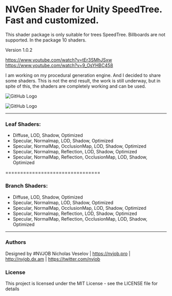 # NVGen Shader for Unity SpeedTree. Fast and customized.

This shader package is only suitable for trees SpeedTree. Billboards are not supported. In the package 10 shaders.

Version 1.0.2

https://www.youtube.com/watch?v=tEr3SMhJSxw
https://www.youtube.com/watch?v=9_OsYHBC458

I am working on my procedural generation engine. And I decided to share some shaders. This is not the end result, the work is still underway, but in spite of this, the shaders are completely working and can be used.

![GitHub Logo](https://lh3.googleusercontent.com/24GfFXFND6b_Xv3pg6sDDTwvKl62AXcUMPx5VtYme_cUnoj2m97i4ay7UowwkqrZHMgeIFFAgzX3MXQbiBLhdsVkbb0FJVZGA1l-VJDkoD1IKq9iDJJzvao7maLLDiGLfIvUEqDpFJubMwiQheRKPZutfVNg8GHuPeMAmo34p8gzYApE4rxd6CAQ68c2-UHVLLAFjqqfewZ4_zSJ1lworFLiBxuJPPZQe8FwXT_9cGnB4iAQEumSp3o9qO0rRqqgobiW5IJIfg1c2_b8gXPgDiBOCTg_fnbx71tj9LI7o7nbvbT3evN3Nj37LzhfzoDf6HUryM3ERAtqewFAXExPurO9pYowulYemfe5O_AFxcuq778FxcSDNSgks4jz8Jign4gcn5tsqUXqf_vEb2CJAK7S3hVfCxWX-7UFJ-2Pt5z9r3mFdLkCE5LGC07eyivPe7rx6gi7KDzf3RUcr6dfH09Q_5Bsw_svrwaciLJJRx38H6MDW2r8atsERII0esIL8fU_bxDWUShTG6CNPMtLAcW-ZrkTskJFVKAhlh0MxM7A0Dxtad-NhkHEhFAHGFpXeeQf0uHJOCPaUWYedqZuiD2qH-7F3_0oWoJcTW58CPz_5_SDa81h9-oTGSJ0oFfbR38wfyoIPuQziUYTCSFwetAItb_aDcFYCSa0rn-e2BZbLaMWpVJfg7oveed4Ar9UxeRsG1y5vdxJeAQPzMpf7tV8=w1178-h792-no)

![GitHub Logo](https://lh3.googleusercontent.com/7t_hES_rVJxKAn9qitULnsnGDjCJOU6dfGvGCE-pzhfAfdx7D3AOKG3hdtec0l0T20oKp9lhj-L5Be5kD9_pRA7PbtN53YTBJ6TWr5xnldq8UkP3_POBzIZt_wa8AGZqC8gFWA4bHIM1J3hUYKVSOXg_BY8rwOwZQNIbiQ9Q0Imm3grvUQU-_584AqV-T3ZxG4BJKwG9oiBpTsk_riopLKVALmaQGlpndxTyOucvmM3BDzhMc7Ctv1g35tAyxlCR6AMebHeD-i278XLm7DoDMX_lGf9yreD_mFgxy9nWZPeAEKzfEXVUrkNqVIAT-KbeV_HuDpt3T4py6SGQqqDSe0ls66RO8NL2PUDyBC77M-HGx_CW3YoZ-A6qH4VFMC18myhsDODVq3BvNFb_wpiUfiRmK6Ge5kUaM-FSniOp7IOnFl6n_Jg3kPo170bf3tgIIPLEp0oMKRmq64aNjkQN42AMxXuEvG8r3DmGKCw939wGvJ1m7Lbmgn7Jjevd0cMJ33IYvKB0p1JzR3FxhGmYMK5yGe4yYy7FuTrILNqq5dLfjHYmKirogusqQVA6Kh_i9or94zOwzyy15vkxBMTdKrykr9VU2bo1YrVgnK6xrUPWoG7ylKLUVAfjJ1m6BLEJa2iFAt3DnF1fKyTmCCcOUjsk-xdATLKg6wrFAMXYD8k0h54aokci51TpR731mWImdu5To0R0zR8p5EtOC3XqhSfJ=w1145-h742-no)

------------------------------------

### Leaf Shaders:
- Diffuse, LOD, Shadow, Optimized
- Specular, Normalmap, LOD, Shadow, Optimized
- Specular, NormalMap, OcclusionMap, LOD, Shadow, Optimized
- Specular, Normalmap, Reflection, LOD, Shadow, Optimized
- Specular, NormalMap, Reflection, OcclusionMap, LOD, Shadow, Optimized

================================

### Branch Shaders:
- Diffuse, LOD, Shadow, Optimized
- Specular, Normalmap, LOD, Shadow, Optimized
- Specular, NormalMap, OcclusionMap, LOD, Shadow, Optimized
- Specular, Normalmap, Reflection, LOD, Shadow, Optimized
- Specular, NormalMap, Reflection, OcclusionMap, LOD, Shadow, Optimized

------------------------------------

### Authors
Designed by #NVJOB Nicholas Veselov | https://nvjob.pro | http://nvjob.dx.am | https://twitter.com/nvjob

### License
This project is licensed under the MIT License - see the LICENSE file for details
